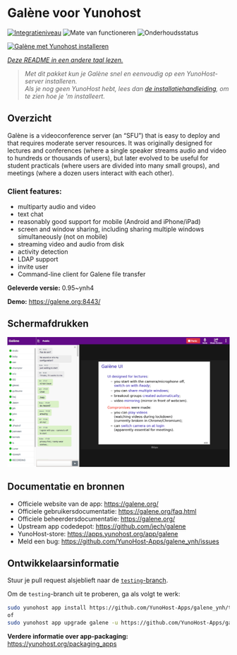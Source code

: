 <!--
NB: Deze README is automatisch gegenereerd door <https://github.com/YunoHost/apps/tree/master/tools/readme_generator>
Hij mag NIET handmatig aangepast worden.
-->

# Galène voor Yunohost

[![Integratieniveau](https://apps.yunohost.org/badge/integration/galene)](https://ci-apps.yunohost.org/ci/apps/galene/)
![Mate van functioneren](https://apps.yunohost.org/badge/state/galene)
![Onderhoudsstatus](https://apps.yunohost.org/badge/maintained/galene)

[![Galène met Yunohost installeren](https://install-app.yunohost.org/install-with-yunohost.svg)](https://install-app.yunohost.org/?app=galene)

*[Deze README in een andere taal lezen.](./ALL_README.md)*

> *Met dit pakket kun je Galène snel en eenvoudig op een YunoHost-server installeren.*  
> *Als je nog geen YunoHost hebt, lees dan [de installatiehandleiding](https://yunohost.org/install), om te zien hoe je 'm installeert.*

## Overzicht

Galène is a videoconference server (an “SFU”) that is easy to deploy and that requires moderate server resources. It was originally designed for lectures and conferences (where a single speaker streams audio and video to hundreds or thousands of users), but later evolved to be useful for student practicals (where users are divided into many small groups), and meetings (where a dozen users interact with each other).

### Client features:

- multiparty audio and video
- text chat
- reasonably good support for mobile (Android and iPhone/iPad)
- screen and window sharing, including sharing multiple windows simultaneously (not on mobile)
- streaming video and audio from disk
- activity detection
- LDAP support
- invite user
- Command-line client for Galene file transfer


**Geleverde versie:** 0.95~ynh4

**Demo:** <https://galene.org:8443/>

## Schermafdrukken

![Schermafdrukken van Galène](./doc/screenshots/screenshot.png)

## Documentatie en bronnen

- Officiele website van de app: <https://galene.org/>
- Officiele gebruikersdocumentatie: <https://galene.org/faq.html>
- Officiele beheerdersdocumentatie: <https://galene.org/>
- Upstream app codedepot: <https://github.com/jech/galene>
- YunoHost-store: <https://apps.yunohost.org/app/galene>
- Meld een bug: <https://github.com/YunoHost-Apps/galene_ynh/issues>

## Ontwikkelaarsinformatie

Stuur je pull request alsjeblieft naar de [`testing`-branch](https://github.com/YunoHost-Apps/galene_ynh/tree/testing).

Om de `testing`-branch uit te proberen, ga als volgt te werk:

```bash
sudo yunohost app install https://github.com/YunoHost-Apps/galene_ynh/tree/testing --debug
of
sudo yunohost app upgrade galene -u https://github.com/YunoHost-Apps/galene_ynh/tree/testing --debug
```

**Verdere informatie over app-packaging:** <https://yunohost.org/packaging_apps>
